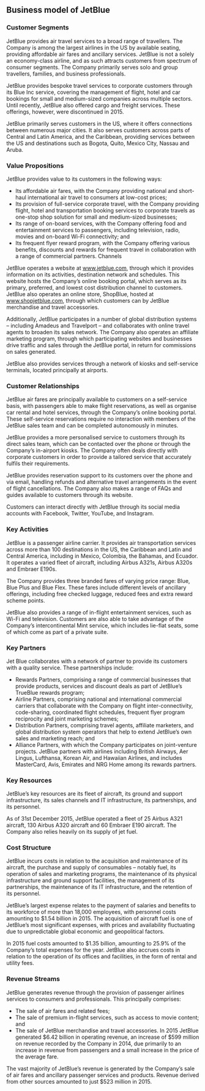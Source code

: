 Business model of JetBlue
-------------------------

 ### Customer Segments

 JetBlue provides air travel services to a broad range of travellers. The Company is among the largest airlines in the US by available seating, providing affordable air fares and ancillary services. JetBlue is not a solely an economy-class airline, and as such attracts customers from spectrum of consumer segments. The Company primarily serves solo and group travellers, families, and business professionals.

 JetBlue provides bespoke travel services to corporate customers through its Blue Inc service, covering the management of flight, hotel and car bookings for small and medium-sized companies across multiple sectors. Until recently, JetBlue also offered cargo and freight services. These offerings, however, were discontinued in 2015.

 JetBlue primarily serves customers in the US, where it offers connections between numerous major cities. It also serves customers across parts of Central and Latin America, and the Caribbean, providing services between the US and destinations such as Bogota, Quito, Mexico City, Nassau and Aruba.

 ### Value Propositions

 JetBlue provides value to its customers in the following ways:

  * Its affordable air fares, with the Company providing national and short-haul international air travel to consumers at low-cost prices;
 * Its provision of full-service corporate travel, with the Company providing flight, hotel and transportation booking services to corporate travels as one-stop shop solution for small and medium-sized businesses;
 * Its range of on-board services, with the Company offering food and entertainment services to passengers, including television, radio, movies and on-board Wi-Fi connectivity; and
 * Its frequent flyer reward program, with the Company offering various benefits, discounts and rewards for frequent travel in collaboration with a range of commercial partners.
  Channels

 JetBlue operates a website at www.jetblue.com, through which it provides information on its activities, destination network and schedules. This website hosts the Company’s online booking portal, which serves as its primary, preferred, and lowest cost distribution channel to customers. JetBlue also operates an online store, ShopBlue, hosted at www.shopjetblue.com, through which customers can by JetBlue merchandise and travel accessories.

 Additionally, JetBlue participates in a number of global distribution systems – including Amadeus and Travelport – and collaborates with online travel agents to broaden its sales network. The Company also operates an affiliate marketing program, through which participating websites and businesses drive traffic and sales through the JetBlue portal, in return for commissions on sales generated.

 JetBlue also provides services through a network of kiosks and self-service terminals, located principally at airports.

 ### Customer Relationships

 JetBlue air fares are principally available to customers on a self-service basis, with passengers able to make flight reservations, as well as organise car rental and hotel services, through the Company’s online booking portal. These self-service reservations require no interaction with members of the JetBlue sales team and can be completed autonomously in minutes.

 JetBlue provides a more personalised service to customers through its direct sales team, which can be contacted over the phone or through the Company’s in-airport kiosks. The Company often deals directly with corporate customers in order to provide a tailored service that accurately fulfils their requirements.

 JetBlue provides reservation support to its customers over the phone and via email, handling refunds and alternative travel arrangements in the event of flight cancellations. The Company also makes a range of FAQs and guides available to customers through its website.

 Customers can interact directly with JetBlue through its social media accounts with Facebook, Twitter, YouTube, and Instagram.

 ### Key Activities

 JetBlue is a passenger airline carrier. It provides air transportation services across more than 100 destinations in the US, the Caribbean and Latin and Central America, including in Mexico, Colombia, the Bahamas, and Ecuador. It operates a varied fleet of aircraft, including Airbus A321s, Airbus A320s and Embraer E190s.

 The Company provides three branded fares of varying price range: Blue, Blue Plus and Blue Flex. These fares include different levels of ancillary offerings, including free checked luggage, reduced fees and extra reward scheme points.

 JetBlue also provides a range of in-flight entertainment services, such as Wi-Fi and television. Customers are also able to take advantage of the Company’s intercontinental Mint service, which includes lie-flat seats, some of which come as part of a private suite.

 ### Key Partners

 Jet Blue collaborates with a network of partner to provide its customers with a quality service. These partnerships include:

  * Rewards Partners, comprising a range of commercial businesses that provide products, services and discount deals as part of JetBlue’s TrueBlue rewards program;
 * Airline Partners, comprising national and international commercial carriers that collaborate with the Company on flight inter-connectivity, code-sharing, coordinated flight schedules, frequent flyer program reciprocity and joint marketing schemes;
 * Distribution Partners, comprising travel agents, affiliate marketers, and global distribution system operators that help to extend JetBlue’s own sales and marketing reach; and
 * Alliance Partners, with which the Company participates on joint-venture projects.
  JetBlue partners with airlines including British Airways, Aer Lingus, Lufthansa, Korean Air, and Hawaiian Airlines, and includes MasterCard, Avis, Emirates and NRG Home among its rewards partners.

 ### Key Resources

 JetBlue’s key resources are its fleet of aircraft, its ground and support infrastructure, its sales channels and IT infrastructure, its partnerships, and its personnel.

 As of 31st December 2015, JetBlue operated a fleet of 25 Airbus A321 aircraft, 130 Airbus A320 aircraft and 60 Embraer E190 aircraft. The Company also relies heavily on its supply of jet fuel.

 ### Cost Structure

 JetBlue incurs costs in relation to the acquisition and maintenance of its aircraft, the purchase and supply of consumables – notably fuel, its operation of sales and marketing programs, the maintenance of its physical infrastructure and ground support facilities, the management of its partnerships, the maintenance of its IT infrastructure, and the retention of its personnel.

 JetBlue’s largest expense relates to the payment of salaries and benefits to its workforce of more than 18,000 employees, with personnel costs amounting to $1.54 billion in 2015. The acquisition of aircraft fuel is one of JetBlue’s most significant expenses, with prices and availability fluctuating due to unpredictable global economic and geopolitical factors.

 In 2015 fuel costs amounted to $1.35 billion, amounting to 25.9% of the Company’s total expenses for the year. JetBlue also accrues costs in relation to the operation of its offices and facilities, in the form of rental and utility fees.

 ### Revenue Streams

 JetBlue generates revenue through the provision of passenger airlines services to consumers and professionals. This principally comprises:

  * The sale of air fares and related fees;
 * The sale of premium in-flight services, such as access to movie content; and
 * The sale of JetBlue merchandise and travel accessories.
  In 2015 JetBlue generated $6.42 billion in operating revenue, an increase of $599 million on revenue recorded by the Company in 2014, due primarily to an increase in revenue from passengers and a small increase in the price of the average fare.

 The vast majority of JetBlue’s revenue is generated by the Company’s sale of air fares and ancillary passenger services and products. Revenue derived from other sources amounted to just $523 million in 2015.